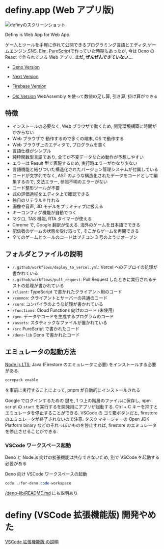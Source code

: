 # definy.app (Web アプリ版)

![definyのスクリーンショット](https://repository-images.githubusercontent.com/168463361/72534f00-ec72-11e9-94f3-370ab473bc28)

Definy is Web App for Web App.

ゲームとツールを手軽に作れて公開できるプログラミング言語とエディタ,ゲームエンジン,SNS. [Elm](https://elm-lang.org/),
[PureScript](https://www.purescript.org/)で作っていた時期もあったが, 今は Deno の React で作られている
Web アプリ. **まだ, ぜんぜんできていない...**

- [Deno Version](https://definy.deno.dev/)

- [Next Version](https://definy.vercel.app/?hl=ja)

- [Firebase Version](https://definy.app/?hl=ja)

- [Old Version](https://definy-old.web.app/) WebAssembly を使って数値の足し算, 引き算,
  掛け算ができる

## 特徴

- インストールの必要なく, Web ブラウザで動くため, 開発環境構築に時間がかからない
- Web ブラウザで 動作するので多くの端末, OS で動作する
- Web ブラウザ上のエディタで, プログラムを書く
- 言語仕様がシンプル
- 純粋関数型言語であり, 全てが不変データなため動作が予想しやすい
- エラーは Result 型で表現するため, 実行時エラーがかなり少ない
- 言語機能と結びついた構造化されたバージョン管理システムが付属している
- コードが文字列でなく, AST のような構造化されたデータをコードとして編集するので, 文法エラー, 参照不明のエラーがない
- コード整形ツールが不要
- 式の評価過程をエディタ上で確認できる
- 独自のリテラルを作れる
- 画像や音声, 3D モデルをプリミティブに扱える
- キーコンフィグ機能が自動でつく
- マクロ, TAS 機能, RTA タイマーが使える
- Chrome で, Google 翻訳が使える. 海外のゲームを日本語でできる
- 配信者のゲームの状態を受け取って, そこからゲームを再開できる
- 全てのゲームとツールのコードはプチコン 3 号のようにオープン

## フォルダとファイルの説明

- `/.github/workflows/deploy_to_vercel.yml`: Vercel へのデプロイの処理が書かれている
- `/.github/workflows/pull_request`: Pull Request したときに実行されるテストの処理が書かれている
- `/client`: TypeScript で書かれたクライアント用のコード
- `/common`: クライアントとサーバーの共通のコード
- `/core`: コンパイラのような処理が書かれている
- `/functions`: Cloud Functions 向けのコード (未使用)
- `/gen`: データやコードを生成するプログラムのコード
- `/assets`: スタティックなファイルが置かれている
- `/src` PureScript で書かれたコード
- `/deno-lib` Deno で書かれたコード

## エミュレータの起動方法

[Node.js LTS](https://nodejs.org/ja/), Java (Firestore のエミュレータに必要)
をインストールする必要がある.

```ps1
corepack enable
```

を事前に実行することによって, pnpm が自動的にインストールされる

Google でログインするための 鍵を, 1 つ上の階層のファイルに保存し, npm script の `start` を実行するを開発用にアプリが起動する.
Ctrl + C キーを押すと エミュレータを停止することができる. VSCode の ゴミ箱ボタンだと, firestore
のエミュレータが終了されないので注意. タスクマネージャーの Open JDK Platform binary などのそれっぽいものを停止すれば,
firestore のエミュレータを停止させることができる.

### VSCode ワークスペース起動

Deno と Node.js 向けの拡張機能は共存できないため, 別で VSCode を起動する必要がある

Deno 向け VSCode ワークスペースの起動

```ps1
code ./for-deno.code-workspace
```

[/deno-lib/README.md](./deno-lib/README.md) にも説明あり

# definy (VSCode 拡張機能版) 開発やめた

[VSCode 拡張機能版 の説明](definyVSCodeExtension.md)

